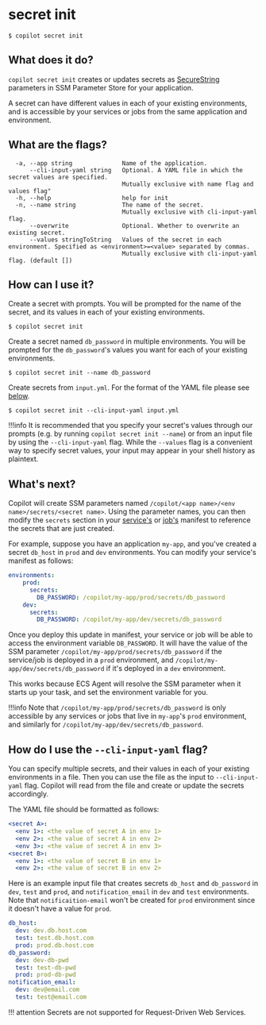 # secret init
```
$ copilot secret init
```

## What does it do?
`copilot secret init` creates or updates secrets as [SecureString](https://docs.aws.amazon.com/systems-manager/latest/userguide/systems-manager-parameter-store.html#what-is-a-parameter) parameters in SSM Parameter Store for your application.

A secret can have different values in each of your existing environments, and is accessible by your services or jobs from the same application and environment.

## What are the flags?
```
  -a, --app string              Name of the application.
      --cli-input-yaml string   Optional. A YAML file in which the secret values are specified.
                                Mutually exclusive with name flag and values flag"
  -h, --help                    help for init
  -n, --name string             The name of the secret.
                                Mutually exclusive with cli-input-yaml flag.
      --overwrite               Optional. Whether to overwrite an existing secret.
      --values stringToString   Values of the secret in each environment. Specified as <environment>=<value> separated by commas.
                                Mutually exclusive with cli-input-yaml flag. (default [])
```
## How can I use it?
Create a secret with prompts. You will be prompted for the name of the secret, and its values in each of your existing environments.
```
$ copilot secret init
```

Create a secret named `db_password` in multiple environments. You will be prompted for the `db_password`'s values you want for each of your existing environments.
```
$ copilot secret init --name db_password
```
Create secrets from `input.yml`. For the format of the YAML file please see <a href="#secret-init-cli-input-yaml">below</a>.
```
$ copilot secret init --cli-input-yaml input.yml
```

!!!info
    It is recommended that you specify your secret's values through our prompts (e.g. by running `copilot secret init --name`) or from an input file by using the `--cli-input-yaml` flag. While the `--values` flag is a convenient way to specify secret values, your input may appear in your shell history as plaintext.

## What's next?

Copilot will create SSM parameters named `/copilot/<app name>/<env name>/secrets/<secret name>`. 
Using the parameter names, you can then modify the `secrets` section in your [service's](https://aws.github.io/copilot-cli/docs/manifest/backend-service/#secrets) or [job's](https://aws.github.io/copilot-cli/docs/manifest/scheduled-job/#secrets) manifest to reference the secrets that are just created. 

For example, suppose you have an application `my-app`, and you've created a secret `db_host` in `prod` and `dev` environments.
You can modify your service's manifest as follows:
```yaml
environments:
    prod:
      secrets: 
        DB_PASSWORD: /copilot/my-app/prod/secrets/db_password
    dev:
      secrets:
        DB_PASSWORD: /copilot/my-app/dev/secrets/db_password
```

Once you deploy this update in manifest, your service or job will be able to access the environment variable `DB_PASSWORD`.
It will have the value of the SSM parameter `/copilot/my-app/prod/secrets/db_password` if the service/job is deployed in a `prod` environment, and `/copilot/my-app/dev/secrets/db_password` if it's deployed in a `dev` environment.

This works because ECS Agent will resolve the SSM parameter when it starts up your task, and set the environment variable for you.

!!!info
    Note that `/copilot/my-app/prod/secrets/db_password` is only accessible by any services or jobs that live in `my-app`'s `prod` environment, and similarly for `/copilot/my-app/dev/secrets/db_password`.

## <span id="secret-init-cli-input-yaml">How do I use the `--cli-input-yaml` flag?</span>
You can specify multiple secrets, and their values in each of your existing environments in a file. Then you can use the file as the input to `--cli-input-yaml` flag. Copilot will read from the file and create or update the secrets accordingly.

The YAML file should be formatted as follows:
```yaml
<secret A>:
  <env 1>: <the value of secret A in env 1>
  <env 2>: <the value of secret A in env 2>
  <env 3>: <the value of secret A in env 3>
<secret B>:
  <env 1>: <the value of secret B in env 1>
  <env 2>: <the value of secret B in env 2>
```

Here is an example input file that creates secrets `db_host` and `db_password` in `dev`, `test` and `prod`, and `notification_email` in `dev` and `test` environments. Note that `notificaition-email` won't be created for `prod` environment since it doesn't have a value for `prod`.
```yaml
db_host:
  dev: dev.db.host.com
  test: test.db.host.com
  prod: prod.db.host.com
db_password:
  dev: dev-db-pwd
  test: test-db-pwd
  prod: prod-db-pwd
notification_email:
  dev: dev@email.com
  test: test@email.com
```

!!! attention 
    Secrets are not supported for Request-Driven Web Services.
